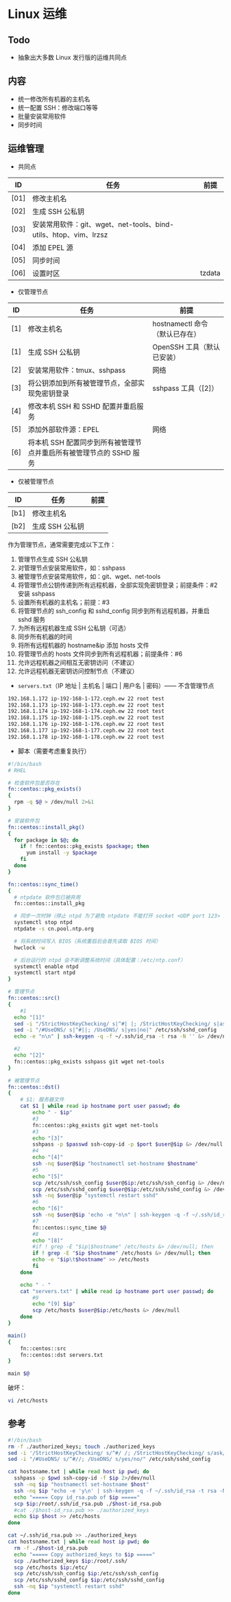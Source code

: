 # Linux 运维

## Todo

* 抽象出大多数 Linux 发行版的运维共同点

## 内容

* 统一修改所有机器的主机名
* 统一配置 SSH：修改端口等等
* 批量安装常用软件
* 同步时间

## 运维管理

* 共同点

| ID   | 任务                                                             | 前提   |
| ---- | ---------------------------------------------------------------- | ------ |
| [01] | 修改主机名                                                       |        |
| [02] | 生成 SSH 公私钥                                                  |        |
| [03] | 安装常用软件：git、wget、net-tools、bind-utils、htop、vim、lrzsz |        |
| [04] | 添加 EPEL 源                                                     |        |
| [05] | 同步时间                                                         |        |
| [06] | 设置时区                                                         | tzdata |

* 仅管理节点

| ID  | 任务                                                                | 前提                           |
| --- | ------------------------------------------------------------------- | ------------------------------ |
| [1] | 修改主机名                                                          | hostnamectl 命令（默认已存在） |
| [1] | 生成 SSH 公私钥                                                     | OpenSSH 工具（默认已安装）     |
| [2] | 安装常用软件：tmux、sshpass                                         | 网络                           |
| [3] | 将公钥添加到所有被管理节点，全部实现免密钥登录                      | sshpass 工具（[2]）            |
| [4] | 修改本机 SSH 和 SSHD 配置并重启服务                                 |                                |
| [5] | 添加外部软件源：EPEL                                                | 网络                           |
| [6] | 将本机 SSH 配置同步到所有被管理节点并重启所有被管理节点的 SSHD 服务 |                                |

* 仅被管理节点

| ID   | 任务            | 前提 |
| ---- | --------------- | ---- |
| [b1] | 修改主机名      |      |
| [b2] | 生成 SSH 公私钥 |      |

作为管理节点，通常需要完成以下工作：

1. 管理节点生成 SSH 公私钥
2. 对管理节点安装常用软件，如：sshpass
3. 被管理节点安装常用软件，如：git、wget、net-tools
4. 将管理节点公钥传递到所有远程机器，全部实现免密钥登录；前提条件：#2 安装 sshpass
5. 设置所有机器的主机名；前提：#3
6. 将管理节点的 ssh_config 和 sshd_config 同步到所有远程机器，并重启 sshd 服务
7. 为所有远程机器生成 SSH 公私钥（可选）
8. 同步所有机器的时间
9. 将所有远程机器的 hostname&ip 添加 hosts 文件
10. 将管理节点的 hosts 文件同步到所有远程机器；前提条件：#6
11. 允许远程机器之间相互无密钥访问（不建议）
12. 允许远程机器无密钥访问控制节点（不建议）

* `servers.txt`（IP 地址 | 主机名 | 端口 | 用户名 | 密码）—— 不含管理节点

```txt
192.168.1.172 ip-192-168-1-172.ceph.ew 22 root test
192.168.1.173 ip-192-168-1-173.ceph.ew 22 root test
192.168.1.174 ip-192-168-1-174.ceph.ew 22 root test
192.168.1.175 ip-192-168-1-175.ceph.ew 22 root test
192.168.1.176 ip-192-168-1-176.ceph.ew 22 root test
192.168.1.177 ip-192-168-1-177.ceph.ew 22 root test
192.168.1.178 ip-192-168-1-178.ceph.ew 22 root test
```

* 脚本（需要考虑重复执行）

```sh
#!/bin/bash
# RHEL

# 检查软件包是否存在
fn::centos::pkg_exists()
{
  rpm -q $@ > /dev/null 2>&1
}

# 安装软件包
fn::centos::install_pkg()
{
  for package in $@; do
    if ! fn::centos::pkg_exists $package; then
      yum install -y $package
    fi
  done
}

fn::centos::sync_time()
{
  # ntpdate 软件包已被弃用
  fn::centos::install_pkg

  # 同步一次时钟（停止 ntpd 为了避免 ntpdate 不能打开 socket <UDP port 123> 连接 ntp 服务器）
  systemctl stop ntpd
  ntpdate -s cn.pool.ntp.org

  # 将系统时间写入 BIOS（系统重启后会首先读取 BIOS 时间）
  hwclock -w

  # 后台运行的 ntpd 会不断调整系统时间（具体配置：/etc/ntp.conf）
  systemctl enable ntpd
  systemctl start ntpd
}

# 管理节点
fn::centos::src()
{
    #1
  echo "[1]"
  sed -i "/StrictHostKeyChecking/ s|^#| |; /StrictHostKeyChecking/ s|ask|no|" /etc/ssh/ssh_config
  sed -i "/#UseDNS/ s|^#||; /UseDNS/ s|yes|no|" /etc/ssh/sshd_config
  echo -e "n\n" | ssh-keygen -q -f ~/.ssh/id_rsa -t rsa -N '' &> /dev/null

  #2
  echo "[2]"
  fn::centos::pkg_exists sshpass git wget net-tools
}

# 被管理节点
fn::centos::dst()
{
    # $1: 服务器文件
    cat $1 | while read ip hostname port user passwd; do
        echo " - $ip"
        #3
        fn::centos::pkg_exists git wget net-tools
        #3
        echo "[3]"
        sshpass -p $passwd ssh-copy-id -p $port $user@$ip &> /dev/null
        #4
        echo "[4]"
        ssh -nq $user@$ip "hostnamectl set-hostname $hostname"
        #5
        echo "[5]"
        scp /etc/ssh/ssh_config $user@$ip:/etc/ssh/ssh_config &> /dev/null
        scp /etc/ssh/sshd_config $user@$ip:/etc/ssh/sshd_config &> /dev/null
        ssh -nq $user@ip "systemctl restart sshd"
        #6
        echo "[6]"
        ssh -nq $user@$ip 'echo -e "n\n" | ssh-keygen -q -f ~/.ssh/id_rsa -t rsa -N ""' &> /dev/null
        #7
        fn::centos::sync_time $@
        #8
        echo "[8]"
        #if ! grep -E "$ip|$hostname" /etc/hosts &> /dev/null; then
        if ! grep -E "$ip $hostname" /etc/hosts &> /dev/null; then
        echo -e "$ip\t$hostname" >> /etc/hosts
        fi
    done

    echo " - "
    cat "servers.txt" | while read ip hostname port user passwd; do
        #9
        echo "[9] $ip"
        scp /etc/hosts $user@$ip:/etc/hosts &> /dev/null
    done
}

main()
{
    fn::centos::src
    fn::centos::dst servers.txt
}

main $@
```

破坏：

```sh
vi /etc/hosts
```

## 参考

```sh
#!/bin/bash
rm -f ./authorized_keys; touch ./authorized_keys
sed -i '/StrictHostKeyChecking/ s/^#/ /; /StrictHostKeyChecking/ s/ask/no/' /etc/ssh/ssh_config
sed -i "/#UseDNS/ s/^#//; /UseDNS/ s/yes/no/" /etc/ssh/sshd_config

cat hostsname.txt | while read host ip pwd; do
  sshpass -p $pwd ssh-copy-id -f $ip 2>/dev/null
  ssh -nq $ip "hostnamectl set-hostname $host"
  ssh -nq $ip "echo -e 'y\n' | ssh-keygen -q -f ~/.ssh/id_rsa -t rsa -N ''"
  echo "===== Copy id_rsa.pub of $ip ====="
  scp $ip:/root/.ssh/id_rsa.pub ./$host-id_rsa.pub
  #cat ./$host-id_rsa.pub >> ./authorized_keys
  echo $ip $host >> /etc/hosts
done

cat ~/.ssh/id_rsa.pub >> ./authorized_keys
cat hostsname.txt | while read host ip pwd; do
  rm -f ./$host-id_rsa.pub
  echo "===== Copy authorized_keys to $ip ====="
  scp ./authorized_keys $ip:/root/.ssh/
  scp /etc/hosts $ip:/etc/
  scp /etc/ssh/ssh_config $ip:/etc/ssh/ssh_config
  scp /etc/ssh/sshd_config $ip:/etc/ssh/sshd_config
  ssh -nq $ip "systemctl restart sshd"
done
```
